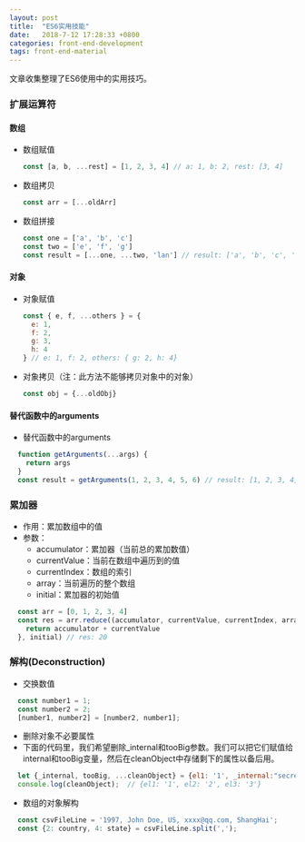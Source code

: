 ```yaml
---
layout: post
title:  "ES6实用技能"
date:   2018-7-12 17:28:33 +0800
categories: front-end-development
tags: front-end-material
---
```


文章收集整理了ES6使用中的实用技巧。

### 扩展运算符
#### 数组
  - 数组赋值
    ```javascript
    const [a, b, ...rest] = [1, 2, 3, 4] // a: 1, b: 2, rest: [3, 4]
    ```
  - 数组拷贝
    ```javascript
    const arr = [...oldArr]
    ```
  - 数组拼接
    ```javascript
    const one = ['a', 'b', 'c']
    const two = ['e', 'f', 'g']
    const result = [...one, ...two, 'lan'] // result: ['a', 'b', 'c', 'e', 'f', 'g', 'lan']
    ```

#### 对象
  - 对象赋值
    ```javascript
    const { e, f, ...others } = {
      e: 1,
      f: 2,
      g: 3,
      h: 4
    } // e: 1, f: 2, others: { g: 2, h: 4}
    ```
  - 对象拷贝（注：此方法不能够拷贝对象中的对象）
    ```javascript
    const obj = {...oldObj}
    ```
    
#### 替代函数中的arguments
  - 替代函数中的arguments
  ```javascript
    function getArguments(...args) {
      return args
    }
    const result = getArguments(1, 2, 3, 4, 5, 6) // result: [1, 2, 3, 4, 5, 6]
  ```

### 累加器
  - 作用：累加数组中的值
  - 参数：
    - accumulator：累加器（当前总的累加数值）
    - currentValue：当前在数组中遍历到的值
    - currentIndex：数组的索引
    - array：当前遍历的整个数组
    - initial：累加器的初始值
  
  ```javascript
    const arr = [0, 1, 2, 3, 4]
    const res = arr.reduce((accumulator, currentValue, currentIndex, array) => {
      return accumulator + currentValue
    }, initial) // res: 20
  ```
    
### 解构(Deconstruction)
  - 交换数值
  ```javascript
    const number1 = 1;
    const number2 = 2;
    [number1, number2] = [number2, number1];
  ```

  - 删除对象不必要属性
  - 下面的代码里，我们希望删除_internal和tooBig参数。我们可以把它们赋值给internal和tooBig变量，然后在cleanObject中存储剩下的属性以备后用。
  ```javascript
    let {_internal, tooBig, ...cleanObject} = {el1: '1', _internal:"secret", tooBig:{}, el2: '2', el3: '3'};
    console.log(cleanObject);  // {el1: '1', el2: '2', el3: '3'}
  ```

  - 数组的对象解构
  ```javascript
    const csvFileLine = '1997, John Doe, US, xxxx@qq.com, ShangHai';
    const {2: country, 4: state} = csvFileLine.split(',');
  ```
